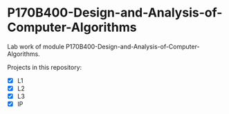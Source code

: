 # P170B400-Design-and-Analysis-of-Computer-Algorithms

Lab work of module P170B400-Design-and-Analysis-of-Computer-Algorithms.

Projects in this repository:
- [x] L1
- [x] L2
- [x] L3
- [x] IP
